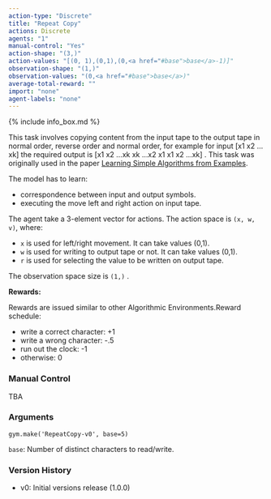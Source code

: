 ```yaml
---
action-type: "Discrete"
title: "Repeat Copy"
actions: Discrete
agents: "1"
manual-control: "Yes"
action-shape: "(3,)"
action-values: "[(0, 1),(0,1),(0,<a href="#base">base</a>-1)]"
observation-shape: "(1,)"
observation-values: "(0,<a href="#base">base</a>)"
average-total-reward: ""
import: "none"
agent-labels: "none"
---
```


{% include info_box.md %}

This task involves copying content from the input tape to the output tape in normal order, reverse order and normal order, for example for input [x​1 x2​​ …xk] the required output is [x​1 x2​​ …xk xk …x2 x1 x​1 x2​​ …xk] . This task was originally used in the paper <a href="http://arxiv.org/abs/1511.07275">Learning Simple Algorithms from Examples</a>.

The model has to learn: 
- correspondence between input and output symbols.
- executing the move left and right action on input tape.

The agent take a 3-element vector for actions.
The action space is `(x, w, v)`, where: 
- `x` is used for left/right movement. It can take values (0,1).
- `w` is used for writing to output tape or not. It can take values (0,1). 
- `r` is used for selecting the value to be written on output tape.


The observation space size is `(1,)` .

**Rewards:**

Rewards are issued similar to other Algorithmic Environments.Reward schedule:
- write a correct character: +1
- write a wrong character: -.5
- run out the clock: -1
- otherwise: 0

### Manual Control

TBA


### Arguments

```
gym.make('RepeatCopy-v0', base=5)
```

<a id="base">`base`</a>: Number of distinct characters to read/write.



### Version History

* v0: Initial versions release (1.0.0)
